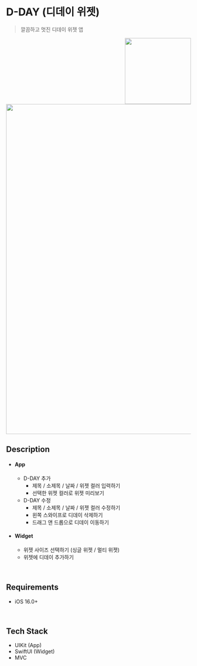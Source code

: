 # D-DAY (디데이 위젯)

> 깔끔하고 멋진 디데이 위젯 앱

<img src="https://user-images.githubusercontent.com/47246760/229266147-7edff5dd-8c11-4688-bd7d-90696c6e042a.svg"  width="180" align="right"> 

</br>   

<img src="https://user-images.githubusercontent.com/47246760/229154904-00ceb270-9282-4a84-951a-66dbb93b9927.png"  width="900">

## Description
* #### **App** ####
  * D-DAY 추가
    * 제목 / 소제목 / 날짜 / 위젯 컬러 입력하기
    * 선택한 위젯 컬러로 위젯 미리보기
  * D-DAY 수정
    * 제목 / 소제목 / 날짜 / 위젯 컬러 수정하기
    * 왼쪽 스와이프로 디데이 삭제하기
    * 드래그 앤 드롭으로 디데이 이동하기
* #### **Widget** ####
  * 위젯 사이즈 선택하기 (싱글 위젯 / 멀티 위젯)
  * 위젯에 디데이 추가하기

</br>   

## Requirements
* iOS 16.0+     

</br>   

## Tech Stack
* UIKit (App)
* SwiftUI (Widget)
* MVC    

